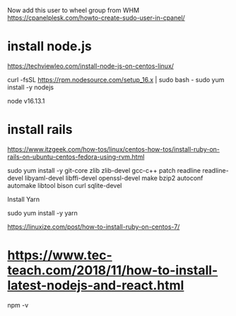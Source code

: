 
Now add this user to wheel group from WHM
https://cpanelplesk.com/howto-create-sudo-user-in-cpanel/


# install node.js
https://techviewleo.com/install-node-js-on-centos-linux/

curl -fsSL https://rpm.nodesource.com/setup_16.x | sudo bash -
sudo yum install -y nodejs

node v16.13.1

# install rails
https://www.itzgeek.com/how-tos/linux/centos-how-tos/install-ruby-on-rails-on-ubuntu-centos-fedora-using-rvm.html

sudo yum install -y git-core zlib zlib-devel gcc-c++ patch readline readline-devel libyaml-devel libffi-devel openssl-devel make bzip2 autoconf automake libtool bison curl sqlite-devel

Install Yarn

sudo yum install -y yarn


https://linuxize.com/post/how-to-install-ruby-on-centos-7/



# https://www.tec-teach.com/2018/11/how-to-install-latest-nodejs-and-react.html
npm -v
